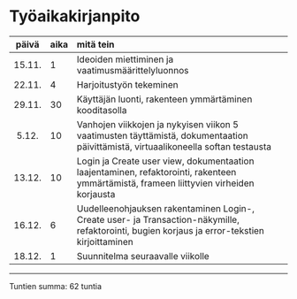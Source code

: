 # Työaikakirjanpito

| päivä | aika | mitä tein  |
| :----:|:-----| :-----|
| 15.11.| 1    | Ideoiden miettiminen ja vaatimusmäärittelyluonnos |
| 22.11.| 4    | Harjoitustyön tekeminen |
| 29.11.| 30   | Käyttäjän luonti, rakenteen ymmärtäminen kooditasolla |
| 5.12. | 10   | Vanhojen viikkojen ja nykyisen viikon 5 vaatimusten täyttämistä, dokumentaation päivittämistä, virtuaalikoneella softan testausta |
| 13.12.| 10   | Login ja Create user view, dokumentaation laajentaminen, refaktorointi, rakenteen ymmärtämistä, frameen liittyvien virheiden korjausta |
| 16.12.| 6    | Uudelleenohjauksen rakentaminen Login-, Create user- ja Transaction-näkymille, refaktorointi, bugien korjaus ja error-tekstien kirjoittaminen |
| 18.12.| 1    | Suunnitelma seuraavalle viikolle |

------------------------------------------------
Tuntien summa: 62 tuntia